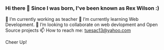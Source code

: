 ### Hi there 👋 Since I was born, I've been known as Rex Wilson :)

🔭 I’m currently working as teacher
🌱 I’m currently learning Web Development.
👯 I’m looking to collaborate on web devlopment and Open Source projects
📫 How to reach me: tuesac13@yahoo.com

Cheer Up!
